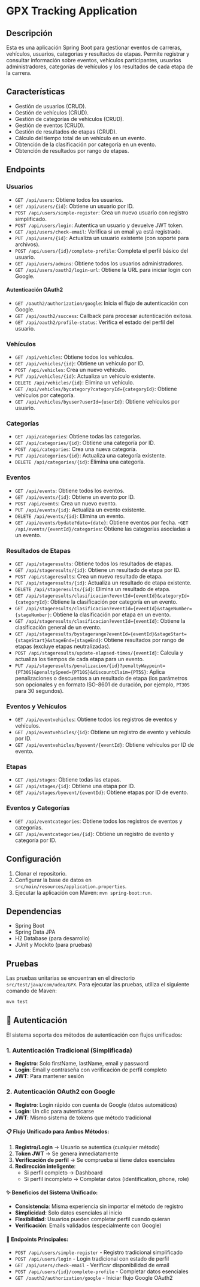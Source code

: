 # GPX Tracking Application

## Descripción

Esta es una aplicación Spring Boot para gestionar eventos de carreras, vehículos, usuarios, categorías y resultados de
etapas. Permite registrar y consultar información sobre eventos, vehículos participantes, usuarios administradores,
categorías de vehículos y los resultados de cada etapa de la carrera.

## Características

- Gestión de usuarios (CRUD).
- Gestión de vehículos (CRUD).
- Gestión de categorías de vehículos (CRUD).
- Gestión de eventos (CRUD).
- Gestión de resultados de etapas (CRUD).
- Cálculo del tiempo total de un vehículo en un evento.
- Obtención de la clasificación por categoría en un evento.
- Obtención de resultados por rango de etapas.

## Endpoints

### Usuarios

- `GET /api/users`: Obtiene todos los usuarios.
- `GET /api/users/{id}`: Obtiene un usuario por ID.
- `POST /api/users/simple-register`: Crea un nuevo usuario con registro simplificado.
- `POST /api/users/login`: Autentica un usuario y devuelve JWT token.
- `GET /api/users/check-email`: Verifica si un email ya está registrado.
- `PUT /api/users/{id}`: Actualiza un usuario existente (con soporte para archivos).
- `POST /api/users/{id}/complete-profile`: Completa el perfil básico del usuario.
- `GET /api/users/admins`: Obtiene todos los usuarios administradores.
- `GET /api/users/oauth2/login-url`: Obtiene la URL para iniciar login con Google.

#### Autenticación OAuth2

- `GET /oauth2/authorization/google`: Inicia el flujo de autenticación con Google.
- `GET /api/oauth2/success`: Callback para procesar autenticación exitosa.
- `GET /api/oauth2/profile-status`: Verifica el estado del perfil del usuario.

### Vehículos

- `GET /api/vehicles`: Obtiene todos los vehículos.
- `GET /api/vehicles/{id}`: Obtiene un vehículo por ID.
- `POST /api/vehicles`: Crea un nuevo vehículo.
- `PUT /api/vehicles/{id}`: Actualiza un vehículo existente.
- `DELETE /api/vehicles/{id}`: Elimina un vehículo.
- `GET /api/vehicles/bycategory?categoryId={categoryId}`: Obtiene vehículos por categoría.
- `GET /api/vehicles/byuser?userId={userId}`: Obtiene vehículos por usuario.

### Categorías

- `GET /api/categories`: Obtiene todas las categorías.
- `GET /api/categories/{id}`: Obtiene una categoría por ID.
- `POST /api/categories`: Crea una nueva categoría.
- `PUT /api/categories/{id}`: Actualiza una categoría existente.
- `DELETE /api/categories/{id}`: Elimina una categoría.

### Eventos

- `GET /api/events`: Obtiene todos los eventos.
- `GET /api/events/{id}`: Obtiene un evento por ID.
- `POST /api/events`: Crea un nuevo evento.
- `PUT /api/events/{id}`: Actualiza un evento existente.
- `DELETE /api/events/{id}`: Elimina un evento.
- `GET /api/events/bydate?date={date}`: Obtiene eventos por fecha.
  \-`GET /api/events/{eventId}/categories`: Obtiene las categorías asociadas a un evento.

### Resultados de Etapas

- `GET /api/stageresults`: Obtiene todos los resultados de etapas.
- `GET /api/stageresults/{id}`: Obtiene un resultado de etapa por ID.
- `POST /api/stageresults`: Crea un nuevo resultado de etapa.
- `PUT /api/stageresults/{id}`: Actualiza un resultado de etapa existente.
- `DELETE /api/stageresults/{id}`: Elimina un resultado de etapa.
- `GET /api/stageresults/clasificacion?eventId={eventId}&categoryId={categoryId}`: Obtiene la clasificación por categoría en un evento.
- `GET /api/stageresults/clasificacion?eventId={eventId}&stageNumber={stageNumber}`: Obtiene la clasificación por etapa en un evento.
- `GET /api/stageresults/clasificacion?eventId={eventId}`: Obtiene la clasificación general de un evento.
- `GET /api/stageresults/bystagerange?eventId={eventId}&stageStart={stageStart}&stageEnd={stageEnd}`: Obtiene resultados por rango de etapas (excluye etapas neutralizadas).
- `POST /api/stageresults/update-elapsed-times/{eventId}`: Calcula y actualiza los tiempos de cada etapa para un evento.
- `PUT /api/stageresults/penalizacion/{id}?penaltyWaypoint={PT30S}&penaltySpeed={PT10S}&discountClaim={PT5S}`: Aplica penalizaciones o descuentos a un resultado de etapa (los parámetros son opcionales y en formato ISO-8601 de duración, por ejemplo, `PT30S` para 30 segundos).

### Eventos y Vehículos

- `GET /api/eventvehicles`: Obtiene todos los registros de eventos y vehículos.
- `GET /api/eventvehicles/{id}`: Obtiene un registro de evento y vehículo por ID.
- `GET /api/eventvehicles/byevent/{eventId}`: Obtiene vehículos por ID de evento.

### Etapas

- `GET /api/stages`: Obtiene todas las etapas.
- `GET /api/stages/{id}`: Obtiene una etapa por ID.
- `GET /api/stages/byevent/{eventId}`: Obtiene etapas por ID de evento.

### Eventos y Categorías

- `GET /api/eventcategories`: Obtiene todos los registros de eventos y categorías.
- `GET /api/eventcategories/{id}`: Obtiene un registro de evento y categoría por ID.

## Configuración

1. Clonar el repositorio.
2. Configurar la base de datos en `src/main/resources/application.properties`.
3. Ejecutar la aplicación con Maven: `mvn spring-boot:run`.

## Dependencias

- Spring Boot
- Spring Data JPA
- H2 Database (para desarrollo)
- JUnit y Mockito (para pruebas)

## Pruebas

Las pruebas unitarias se encuentran en el directorio `src/test/java/com/udea/GPX`. Para ejecutar las pruebas, utiliza el
siguiente comando de Maven:

```bash
mvn test
```

## 🔐 Autenticación

El sistema soporta dos métodos de autenticación con flujos unificados:

### 1. Autenticación Tradicional (Simplificada)

- **Registro**: Solo firstName, lastName, email y password
- **Login**: Email y contraseña con verificación de perfil completo
- **JWT**: Para mantener sesión

### 2. Autenticación OAuth2 con Google

- **Registro**: Login rápido con cuenta de Google (datos automáticos)
- **Login**: Un clic para autenticarse
- **JWT**: Mismo sistema de tokens que método tradicional

#### 📋 Flujo Unificado para Ambos Métodos:

1. **Registro/Login** → Usuario se autentica (cualquier método)
2. **Token JWT** → Se genera inmediatamente
3. **Verificación de perfil** → Se comprueba si tiene datos esenciales
4. **Redirección inteligente**:
   - Si perfil completo → Dashboard
   - Si perfil incompleto → Completar datos (identification, phone, role)

#### ✨ Beneficios del Sistema Unificado:

- **Consistencia**: Misma experiencia sin importar el método de registro
- **Simplicidad**: Solo datos esenciales al inicio
- **Flexibilidad**: Usuarios pueden completar perfil cuando quieran
- **Verificación**: Emails validados (especialmente con Google)

#### 🔗 Endpoints Principales:

- `POST /api/users/simple-register` - Registro tradicional simplificado
- `POST /api/users/login` - Login tradicional con estado de perfil
- `GET /api/users/check-email` - Verificar disponibilidad de email
- `POST /api/users/{id}/complete-profile` - Completar datos esenciales
- `GET /oauth2/authorization/google` - Iniciar flujo Google OAuth2
